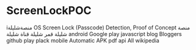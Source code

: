 # ScreenLockPOC
iمنصةشليلة OS Screen Lock (Passcode) Detection, Proof of Concept
منصة شليلة 
قمر شليلة 
قناة شليلة 
android 
Google play 
javascript 
blog 
Bloggers 
github 
play 
plack 
mobile 
Automatic 
APK 
pdf 
api 
All 
wikipedia 
